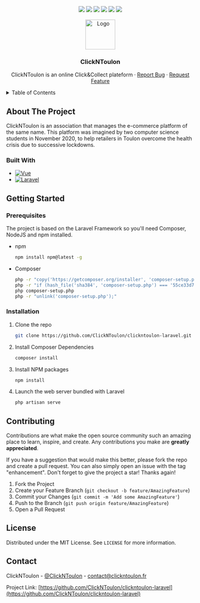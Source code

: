 <div align="center">
  <img src="https://img.shields.io/github/contributors/ClickNToulon/clickntoulon-laravel.svg">
  <img src="https://img.shields.io/github/forks/ClickNToulon/clickntoulon-laravel.svg">
  <img src="https://img.shields.io/github/stars/ClickNToulon/clickntoulon-laravel.svg">
  <img src="https://img.shields.io/github/issues/ClickNToulon/clickntoulon-laravel.svg">
  <img src="https://img.shields.io/github/license/ClickNToulon/clickntoulon-laravel.svg">
  <img src="https://img.shields.io/badge/-LinkedIn-black.svg?logo=linkedin&colorB=555">
</div>

<!-- PROJECT LOGO -->
<br />
<div align="center">
  <a href="https://github.com/ClickNToulon/clickntoulon-laravel">
    <img src="http://da.clickntoulon.fr/images/clickntoulon.svg" alt="Logo" width="auto" height="80">
  </a>

<h3 align="center">ClickNToulon</h3>

  <p align="center">
    ClickNToulon is an online Click&Collect plateform
    ·
    <a href="https://github.com/ClickNToulon/clickntoulon-laravel/issues">Report Bug</a>
    ·
    <a href="https://github.com/ClickNToulon/clickntoulon-laravel/issues">Request Feature</a>
  </p>
</div>



<!-- TABLE OF CONTENTS -->
<details>
  <summary>Table of Contents</summary>
  <ol>
    <li>
      <a href="#about-the-project">About The Project</a>
      <ul>
        <li><a href="#built-with">Built With</a></li>
      </ul>
    </li>
    <li>
      <a href="#getting-started">Getting Started</a>
      <ul>
        <li><a href="#prerequisites">Prerequisites</a></li>
        <li><a href="#installation">Installation</a></li>
      </ul>
    </li>
    <li><a href="#contributing">Contributing</a></li>
    <li><a href="#license">License</a></li>
    <li><a href="#contact">Contact</a></li>
  </ol>
</details>



<!-- ABOUT THE PROJECT -->
## About The Project

ClickNToulon is an association that manages the e-commerce platform of the same name. This platform was imagined by two computer science students in November 2020, to help retailers in Toulon overcome the health crisis due to successive lockdowns.

### Built With

* [![Vue][Vue.js]][Vue-url]
* [![Laravel][Laravel.com]][Laravel-url]

<!-- GETTING STARTED -->
## Getting Started

### Prerequisites

The project is based on the Laravel Framework so you'll need Composer, NodeJS and npm installed.
* npm

  ```sh
  npm install npm@latest -g
  ```
 * Composer

    ```sh
    php -r "copy('https://getcomposer.org/installer', 'composer-setup.php');"
    php -r "if (hash_file('sha384', 'composer-setup.php') === '55ce33d7678c5a611085589f1f3ddf8b3c52d662cd01d4ba75c0ee0459970c2200a51f492d557530c71c15d8dba01eae') { echo 'Installer verified'; } else { echo 'Installer corrupt'; unlink('composer-setup.php'); } echo PHP_EOL;"
    php composer-setup.php
    php -r "unlink('composer-setup.php');"
    ```

### Installation

1. Clone the repo

   ```sh
   git clone https://github.com/ClickNToulon/clickntoulon-laravel.git
   ```
2. Install Composer Dependencies

    ```sh
    composer install
    ```
3. Install NPM packages

   ```sh
   npm install
   ```
4. Launch the web server bundled with Laravel

   ```sh
   php artisan serve
   ```
<!-- CONTRIBUTING -->
## Contributing

Contributions are what make the open source community such an amazing place to learn, inspire, and create. Any contributions you make are **greatly appreciated**.

If you have a suggestion that would make this better, please fork the repo and create a pull request. You can also simply open an issue with the tag "enhancement".
Don't forget to give the project a star! Thanks again!

1. Fork the Project
2. Create your Feature Branch (`git checkout -b feature/AmazingFeature`)
3. Commit your Changes (`git commit -m 'Add some AmazingFeature'`)
4. Push to the Branch (`git push origin feature/AmazingFeature`)
5. Open a Pull Request

<!-- LICENSE -->
## License

Distributed under the MIT License. See `LICENSE` for more information.

<!-- CONTACT -->
## Contact

ClickNToulon - [@ClickNToulon](https://twitter.com/clickntoulon) - contact@clickntoulon.fr

Project Link: [https://github.com/ClickNToulon/clickntoulon-laravel](https://github.com/ClickNToulon/clickntoulon-laravel)

<!-- MARKDOWN LINKS & IMAGES -->
<!-- https://www.markdownguide.org/basic-syntax/#reference-style-links -->
[Vue.js]: https://img.shields.io/badge/Vue.js-35495E?logo=vuedotjs&logoColor=4FC08D
[Vue-url]: https://vuejs.org/
[Laravel.com]: https://img.shields.io/badge/Laravel-FF2D20?logo=laravel&logoColor=white
[Laravel-url]: https://laravel.com
